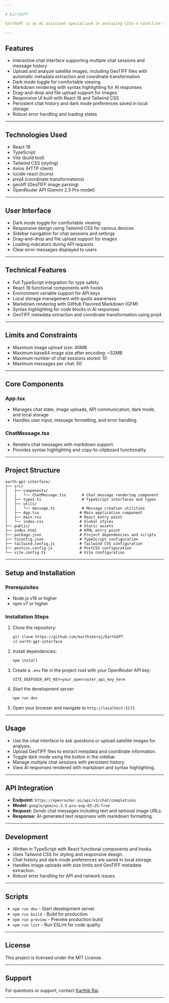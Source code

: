 ```yaml
---

# EarthGPT

EarthGPT is an AI assistant specialized in analyzing LISS-4 satellite imagery and answering general questions. It provides an interactive chat interface where users can upload satellite images, including GeoTIFF files with metadata extraction, and receive detailed analysis powered by the OpenRouter API using the Gemini 2.5 Pro model.

---
```


## Features

- Interactive chat interface supporting multiple chat sessions and message history
- Upload and analyze satellite images, including GeoTIFF files with automatic metadata extraction and coordinate transformation
- Dark mode toggle for comfortable viewing
- Markdown rendering with syntax highlighting for AI responses
- Drag-and-drop and file upload support for images
- Responsive UI built with React 18 and Tailwind CSS
- Persistent chat history and dark mode preferences saved in local storage
- Robust error handling and loading states

---

## Technologies Used

- React 18
- TypeScript
- Vite (build tool)
- Tailwind CSS (styling)
- Axios (HTTP client)
- lucide-react (icons)
- proj4 (coordinate transformations)
- geotiff (GeoTIFF image parsing)
- OpenRouter API (Gemini 2.5 Pro model)

---

## User Interface

- Dark mode toggle for comfortable viewing
- Responsive design using Tailwind CSS for various devices
- Sidebar navigation for chat sessions and settings
- Drag-and-drop and file upload support for images
- Loading indicators during API requests
- Clear error messages displayed to users

---

## Technical Features

- Full TypeScript integration for type safety
- React 18 functional components with hooks
- Environment variable support for API keys
- Local storage management with quota awareness
- Markdown rendering with GitHub Flavored Markdown (GFM)
- Syntax highlighting for code blocks in AI responses
- GeoTIFF metadata extraction and coordinate transformation using proj4

---

## Limits and Constraints

- Maximum image upload size: 40MB
- Maximum base64 image size after encoding: ~52MB
- Maximum number of chat sessions stored: 10
- Maximum messages per chat: 50

---

## Core Components

### App.tsx
- Manages chat state, image uploads, API communication, dark mode, and local storage
- Handles user input, message formatting, and error handling

### ChatMessage.tsx
- Renders chat messages with markdown support
- Provides syntax highlighting and copy-to-clipboard functionality

---

## Project Structure

```
earth-gpt-interface/
├── src/
│   ├── components/
│   │   └── ChatMessage.tsx       # Chat message rendering component
│   ├── types.ts                  # TypeScript interfaces and types
│   ├── utils/
│   │   └── message.ts            # Message creation utilities
│   ├── App.tsx                  # Main application component
│   ├── main.tsx                 # React entry point
│   └── index.css                # Global styles
├── public/                      # Static assets
├── index.html                   # HTML entry point
├── package.json                 # Project dependencies and scripts
├── tsconfig.json                # TypeScript configuration
├── tailwind.config.js           # Tailwind CSS configuration
├── postcss.config.js            # PostCSS configuration
└── vite.config.ts               # Vite configuration
```

---

## Setup and Installation

### Prerequisites

- Node.js v16 or higher
- npm v7 or higher

### Installation Steps

1. Clone the repository:

   ```bash
   git clone https://github.com/karthikkraj/EarthGPT
   cd earth-gpt-interface
   ```

2. Install dependencies:

   ```bash
   npm install
   ```

3. Create a `.env` file in the project root with your OpenRouter API key:

   ```
   VITE_DEEPSEEK_API_KEY=your_openrouter_api_key_here
   ```

4. Start the development server:

   ```bash
   npm run dev
   ```

5. Open your browser and navigate to `http://localhost:5173`.

---

## Usage

- Use the chat interface to ask questions or upload satellite images for analysis.
- Upload GeoTIFF files to extract metadata and coordinate information.
- Toggle dark mode using the button in the sidebar.
- Manage multiple chat sessions with persistent history.
- View AI responses rendered with markdown and syntax highlighting.

---

## API Integration

- **Endpoint:** `https://openrouter.ai/api/v1/chat/completions`
- **Model:** `google/gemini-2.5-pro-exp-03-25:free`
- **Request:** Sends chat messages including text and optional image URLs.
- **Response:** AI-generated text responses with markdown formatting.

---

## Development

- Written in TypeScript with React functional components and hooks.
- Uses Tailwind CSS for styling and responsive design.
- Chat history and dark mode preferences are saved in local storage.
- Handles image uploads with size limits and GeoTIFF metadata extraction.
- Robust error handling for API and network issues.

---

## Scripts

- `npm run dev` - Start development server
- `npm run build` - Build for production
- `npm run preview` - Preview production build
- `npm run lint` - Run ESLint for code quality

---

## License

This project is licensed under the MIT License.

---

## Support

For questions or support, contact [Karthik Raj](https://github.com/karthikkraj).

---

